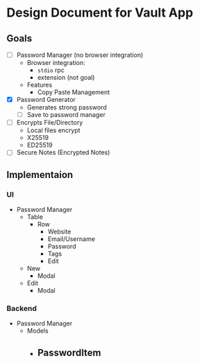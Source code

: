 # Design Document for Vault App

## Goals

- [ ] Password Manager (no browser integration)
  - Browser integration:
    - `stdio` rpc
    - extension (not goal)
  - Features
    - Copy Paste Management
- [x] Password Generator
  - Generates strong password
  - [ ] Save to password manager
- [ ] Encrypts File/Directory
  - Local files encrypt
  - X25519
  - ED25519
- [ ] Secure Notes (Encrypted Notes)

## Implementaion

### UI

- Password Manager
  - Table
    - Row
      - Website
      - Email/Username
      - Password
      - Tags
      - Edit
  - New
    - Modal
  - Edit
    - Modal

### Backend

- Password Manager
  - Models
    - ## PasswordItem
